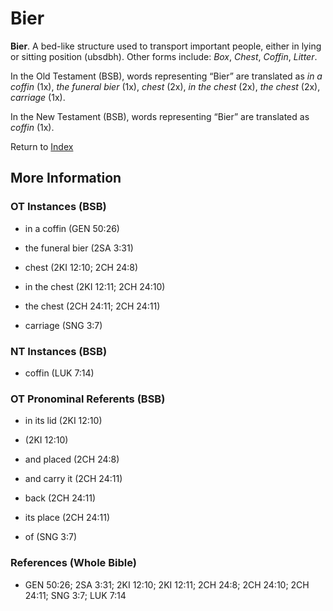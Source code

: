 # Bier
**Bier**. 
A bed-like structure used to transport important people, either in lying or sitting position (ubsdbh). 
Other forms include: 
*Box*, *Chest*, *Coffin*, *Litter*. 


In the Old Testament (BSB), words representing “Bier” are translated as 
*in a coffin* (1x), *the funeral bier* (1x), *chest* (2x), *in the chest* (2x), *the chest* (2x), *carriage* (1x). 


In the New Testament (BSB), words representing “Bier” are translated as 
*coffin* (1x). 


Return to [Index](00-Index.md)

## More Information

### OT Instances (BSB)

* in a coffin (GEN 50:26)

* the funeral bier (2SA 3:31)

* chest (2KI 12:10; 2CH 24:8)

* in the chest (2KI 12:11; 2CH 24:10)

* the chest (2CH 24:11; 2CH 24:11)

* carriage (SNG 3:7)



### NT Instances (BSB)

* coffin (LUK 7:14)



### OT Pronominal Referents (BSB)

* in its lid (2KI 12:10)

*  (2KI 12:10)

* and placed (2CH 24:8)

* and carry it (2CH 24:11)

* back (2CH 24:11)

* its place (2CH 24:11)

* of (SNG 3:7)



### References (Whole Bible)

* GEN 50:26; 2SA 3:31; 2KI 12:10; 2KI 12:11; 2CH 24:8; 2CH 24:10; 2CH 24:11; SNG 3:7; LUK 7:14



